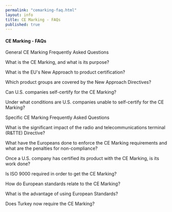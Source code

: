 ```yaml
---
permalink: "cemarking-faq.html"
layout: info
title: CE Marking - FAQs
published: true
---
```


<h4>CE Marking - FAQs</h4>

General CE Marking Frequently Asked Questions

What is the CE Marking, and what is its purpose?

What is the EU's New Approach to product certification?

Which product groups are covered by the New Approach Directives?

Can U.S. companies self-certify for the CE Marking?

Under what conditions are U.S. companies unable to self-certify for the CE Marking?

Specific CE Marking Frequently Asked Questions

What is the significant impact of the radio and telecommunications terminal (R&TTE) Directive?

What have the Europeans done to enforce the CE Marking requirements and what are the penalties for non-compliance?

Once a U.S. company has certified its product with the CE Marking, is its work done?

Is ISO 9000 required in order to get the CE Marking?

How do European standards relate to the CE Marking?

What is the advantage of using European Standards?

Does Turkey now require the CE Marking?